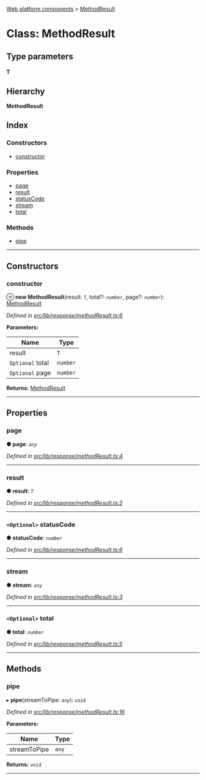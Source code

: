 [Web platform components](../README.md) > [MethodResult](../classes/methodresult.md)

# Class: MethodResult

## Type parameters
#### T 
## Hierarchy

**MethodResult**

## Index

### Constructors

* [constructor](methodresult.md#constructor)

### Properties

* [page](methodresult.md#page)
* [result](methodresult.md#result)
* [statusCode](methodresult.md#statuscode)
* [stream](methodresult.md#stream)
* [total](methodresult.md#total)

### Methods

* [pipe](methodresult.md#pipe)

---

## Constructors

<a id="constructor"></a>

###  constructor

⊕ **new MethodResult**(result: *`T`*, total?: *`number`*, page?: *`number`*): [MethodResult](methodresult.md)

*Defined in [src/lib/response/methodResult.ts:6](https://github.com/nodulusteam/methodus.dev/blob/3099105/modules/platform/platform-web/src/lib/response/methodResult.ts#L6)*

**Parameters:**

| Name | Type |
| ------ | ------ |
| result | `T` |
| `Optional` total | `number` |
| `Optional` page | `number` |

**Returns:** [MethodResult](methodresult.md)

___

## Properties

<a id="page"></a>

###  page

**● page**: *`any`*

*Defined in [src/lib/response/methodResult.ts:4](https://github.com/nodulusteam/methodus.dev/blob/3099105/modules/platform/platform-web/src/lib/response/methodResult.ts#L4)*

___
<a id="result"></a>

###  result

**● result**: *`T`*

*Defined in [src/lib/response/methodResult.ts:2](https://github.com/nodulusteam/methodus.dev/blob/3099105/modules/platform/platform-web/src/lib/response/methodResult.ts#L2)*

___
<a id="statuscode"></a>

### `<Optional>` statusCode

**● statusCode**: *`number`*

*Defined in [src/lib/response/methodResult.ts:6](https://github.com/nodulusteam/methodus.dev/blob/3099105/modules/platform/platform-web/src/lib/response/methodResult.ts#L6)*

___
<a id="stream"></a>

###  stream

**● stream**: *`any`*

*Defined in [src/lib/response/methodResult.ts:3](https://github.com/nodulusteam/methodus.dev/blob/3099105/modules/platform/platform-web/src/lib/response/methodResult.ts#L3)*

___
<a id="total"></a>

### `<Optional>` total

**● total**: *`number`*

*Defined in [src/lib/response/methodResult.ts:5](https://github.com/nodulusteam/methodus.dev/blob/3099105/modules/platform/platform-web/src/lib/response/methodResult.ts#L5)*

___

## Methods

<a id="pipe"></a>

###  pipe

▸ **pipe**(streamToPipe: *`any`*): `void`

*Defined in [src/lib/response/methodResult.ts:16](https://github.com/nodulusteam/methodus.dev/blob/3099105/modules/platform/platform-web/src/lib/response/methodResult.ts#L16)*

**Parameters:**

| Name | Type |
| ------ | ------ |
| streamToPipe | `any` |

**Returns:** `void`

___

